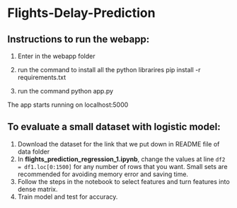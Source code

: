 # Flights-Delay-Prediction

## Instructions to run the webapp:

1. Enter in the webapp folder

2. run the command to install all the python librarires
   pip install -r requirements.txt

3. run the command python app.py

The app starts running on localhost:5000

## To evaluate a small dataset with logistic model: 

1. Download the dataset for the link that we put down in README file of data folder
2. In **flights_prediction_regression_1.ipynb**, change the values at line `df2 = df1.loc[0:1500]` for any number of rows that you want. Small sets are recommended for avoiding memory error and saving time. 
3. Follow the steps in the notebook to select features and turn features into dense matrix. 
4. Train model and test for accuracy. 
